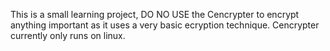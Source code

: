 This is a small learning project, DO NO USE the Cencrypter to encrypt anything important as it uses a very basic ecryption technique. Cencrypter currently only runs on linux.
